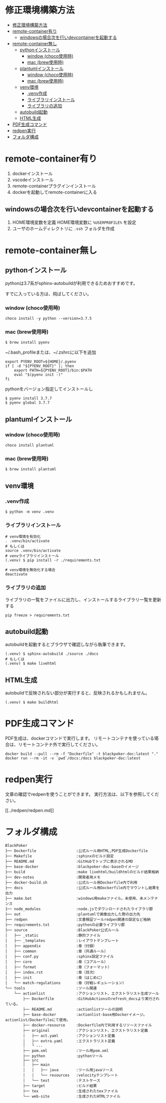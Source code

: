 # 修正環境構築方法

<!-- @import "[TOC]" {cmd="toc" depthFrom=1 depthTo=6 orderedList=false} -->

<!-- code_chunk_output -->

- [修正環境構築方法](#修正環境構築方法)
- [remote-container有り](#remote-container有り)
  - [windowsの場合次を行いdevcontainerを起動する](#windowsの場合次を行いdevcontainerを起動する)
- [remote-container無し](#remote-container無し)
  - [pythonインストール](#pythonインストール)
    - [window (choco使用時)](#window-choco使用時)
    - [mac (brew使用時)](#mac-brew使用時)
  - [plantumlインストール](#plantumlインストール)
    - [window (choco使用時)](#window-choco使用時-1)
    - [mac (brew使用時)](#mac-brew使用時-1)
  - [venv環境](#venv環境)
    - [.venv作成](#venv作成)
    - [ライブラリインストール](#ライブラリインストール)
    - [ライブラリの追加](#ライブラリの追加)
  - [autobuild起動](#autobuild起動)
  - [HTML生成](#html生成)
- [PDF生成コマンド](#pdf生成コマンド)
- [redpen実行](#redpen実行)
- [フォルダ構成](#フォルダ構成)

<!-- /code_chunk_output -->



# remote-container有り
1. dockerインストール
1. vscodeインストール
1. remote-containerプラグインインストール
1. dockerを起動してremote-containerに入る

## windowsの場合次を行いdevcontainerを起動する

1. HOME環境変数を定義
    HOME環境変数に `%USERPROFILE%` を設定
1. ユーザのホームディレクトリに `.ssh` フォルダを作成


# remote-container無し

## pythonインストール

pythonは3.7系がsphinx-autobuildが利用できるためおすすめです。

すでに入っている方は、飛ばしてください。

### window (choco使用時)
```
choco install -y python --version=3.7.5
```
### mac (brew使用時)
```
$ brew install pyenv
```
~/.bash_profileまたは、~/.zshrcに以下を追加
```
export PYENV_ROOT=${HOME}/.pyenv
if [ -d "${PYENV_ROOT}" ]; then
    export PATH=${PYENV_ROOT}/bin:$PATH
    eval "$(pyenv init -)"
fi
```
pythonをバージョン指定してインストールし
```
$ pyenv install 3.7.7
$ pyenv global 3.7.7
```

## plantumlインストール
### window (choco使用時)
```
choco install plantuml
```
### mac (brew使用時)
```
$ brew install plantuml
```


## venv環境
### .venv作成
```
$ python -m venv .venv
```

### ライブラリインストール
```
# venv環境を有効化
. .venv/bin/activate
# もしくは
source .venv/bin/activate
# venvライブラリインストール
(.venv) $ pip install -r ./requirements.txt
```

```
# venv環境を無効化する場合
deactivate
```

### ライブラリの追加
ライブラリの一覧をファイルに出力し、インストールするライブラリ一覧を更新する
```
pip freeze > requirements.txt
```

## autobuild起動
autobuildを起動するとブラウザで確認しながら執筆できます。
```
(.venv) $ sphinx-autobuild ./source ./docs
# もしくは
(.venv) $ make livehtml
```

## HTML生成
autobuildで反映されない部分が実行すると、反映されるかもしれません。
```
(.venv) $ make buildhtml
```


# PDF生成コマンド
PDF生成は、dockerコマンドで実行します。
リモートコンテナを使っている場合は、リモートコンテナ外で実行してください。

```
docker build --pull --rm -f "Dockerfile" -t blackpoker-doc:latest "."
docker run --rm -it -v `pwd`/docs:/docs blackpoker-doc:latest 
```

# redpen実行
文章の確認でredpenを使うことができます。
実行方法は、以下を参照してください。

[[../redpen/redpen.md]]


# フォルダ構成
```
BlackPoker
├── Dockerfile                  :公式ルール用HTML,PDF生成Dockerfile
├── Makefile                    :sphinxのビルド設定
├── README.md                   :GitHubでトップに表示されるMD
├── base-docker                 :blackpoker-doc-baseのイメージ
├── build                       :make livehtml/buildhtmlのビルド結果格納
├── dev-notes                   :開発者用メモ
├── docker-build.sh             :公式ルール用Dockerfile内で利用
├── docs                        :公式ルール用Dockerfile内でマウントし結果を出力
├── make.bat                    :windows用makeファイル。未使用、未メンテナンス
├── node_modules                :node.jsでダウンロードされたライブラリ郡
├── out                         :plantumlで画像出力した際の出力先
├── redpen                      :文書検証ツールredpen関連の設定など格納
├── requirements.txt            :pythonの必要ライブラリ郡
├── source                      :BlackPoker公式ルール
│   ├── _static                 :静的ファイル
│   ├── _templates              :レイアウトテンプレート
│   ├── appendix                :章（付録）
│   ├── common                  :章（共通ルール）
│   ├── conf.py                 :sphinx設定ファイル
│   ├── core                    :章（コアルール）
│   ├── format                  :章（フォーマット）
│   ├── index.rst               :章（目次）
│   ├── init                    :章（はじめに）
│   └── match-regulations       :章（対戦レギュレーション）
└── tools                       :ツール関連
    └── actionlist              :アクションリスト、エクストラリスト生成ツール
        ├── Dockerfile          :GitHubActionsのrefresh_docsより実行されている。
        ├── README.md           :actionlistツールの説明
        ├── base-docker         :actionlist-base用Dockerイメージ。actionlist/Dockerfileにて使用。
        ├── docker-resource     :Dockerfile内で利用するリソースファイル
        ├── original            :アクションリスト、エクストラリスト定義
        │   ├── act.yaml        :アクションリスト定義
        │   ├── extra.yaml      :エクストラリスト定義
        │   └ ...
        ├── pom.xml             :ツール用pom.xml
        ├── python              :pythonツール
        ├── src
        │   ├── main
        │   │   ├── java        :ツール用javaソース
        │   │   └── resources   :velocityテンプレート
        │   └── test            :テストケース
        ├── target              :ビルド結果
        ├── tex                 :生成されたtexファイル
        └── web-site            :生成されたHTMLファイル
```

